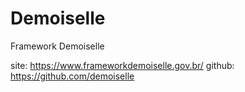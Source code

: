 # Demoiselle
Framework Demoiselle

site:   https://www.frameworkdemoiselle.gov.br/
github: https://github.com/demoiselle


